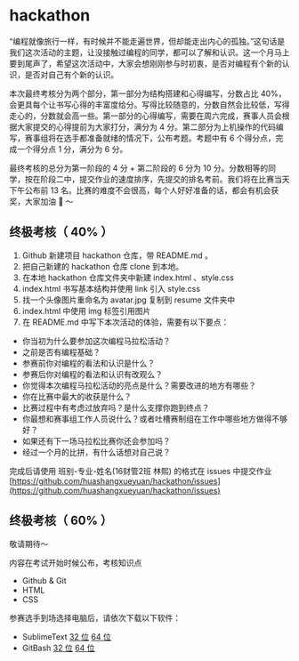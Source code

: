 # hackathon
“编程就像旅行一样，有时候并不能走遍世界，但却能走出内心的孤独。”这句话是我们这次活动的主题，让没接触过编程的同学，都可以了解和认识。这一个月马上要到尾声了，希望这次活动中，大家会想刚刚参与时初衷，是否对编程有个新的认识，是否对自己有个新的认识。

本次最终考核分为两个部分，第一部分为结构搭建和心得编写，分数占比 40%，会更具每个让书写心得的丰富度给分。写得比较随意的，分数自然会比较低，写得走心的，分数就会高一些。第一部分的心得编写，需要在周六完成，赛事人员会根据大家提交的心得提前为大家打分，满分为 4 分。第二部分为上机操作的代码编写，赛事组将在选手都准备就绪的情况下，公布考题。考题中有 6 个得分点，完成一个得分点 1 分，满分为 6 分。

最终考核的总分为第一阶段的 4 分 + 第二阶段的 6 分为 10 分。分数相等的同学，按在阶段二中，提交作业的速度排序，先提交的排名考前。我们将在比赛当天下午公布前 13 名。比赛的难度不会很高，每个人好好准备的话，都会有机会获奖，大家加油 💪 ～

## 终极考核（ 40% ）

1. Github 新建项目 hackathon 仓库，带 README.md 。
2. 把自己新建的 hackathon 仓库 clone 到本地。
3. 在本地 hackathon 仓库文件夹中新建 index.html 、style.css
4. index.html 书写基本结构并使用 link 引入 style.css
5. 找一个头像图片重命名为 avatar.jpg 复制到 resume 文件夹中
6. index.html 中使用 img 标签引用图片
5. 在 README.md 中写下本次活动的体验，需要有以下要点：

- 你当初为什么要参加这次编程马拉松活动？
- 之前是否有编程基础？
- 参赛前你对编程的看法和认识是什么？
- 参赛后你对编程的看法和认识有改观么？
- 你觉得本次编程马拉松活动的亮点是什么？需要改进的地方有哪些？
- 你在比赛中最大的收获是什么？
- 比赛过程中有考虑过放弃吗？是什么支撑你跑到终点？
- 你最想和赛事组工作人员说什么？或者吐槽赛制组在工作中哪些地方做得不够好？
- 如果还有下一场马拉松比赛你还会参加吗？
- 经过一个月的比拼，有什么话想对自己说？

完成后请使用 班别-专业-姓名(16财管2班 林熙) 的格式在 issues 中提交作业[https://github.com/huashangxueyuan/hackathon/issues](https://github.com/huashangxueyuan/hackathon/issues)

## 终极考核（ 60% ）
敬请期待～

内容在考试开始时候公布，考核知识点

- Github & Git
- HTML
- CSS

参赛选手到场选择电脑后，请依次下载以下软件：

- SublimeText [32 位](https://q2.cdn.prodegree.com/aitschool/2018/1030/qhq4D6z1yLghTg5XKUTnvfjHpa7mL6PgABzTKlKT.exe) [64 位](https://q2.cdn.prodegree.com/aitschool/2018/1030/A9DIEq60dti0WpysyyB6PdQwLqxj9gE0LaSRASOP.exe)
- GitBash [32 位](https://q2.cdn.prodegree.com/aitschool/2018/1029/yObMSY0JTzI8N76c6RLpPTA8mUbuaKlpkge0Lf7e.exe?attname=Git-2.19.1-32-bit.exe) [64 位](https://q2.cdn.prodegree.com/aitschool/2018/1029/ZnxS1TxxStoB9C9yTTU6i4l0xa38d6PPVGCQEmuB.exe?attname=Git-2.19.1-64-bit.exe)






